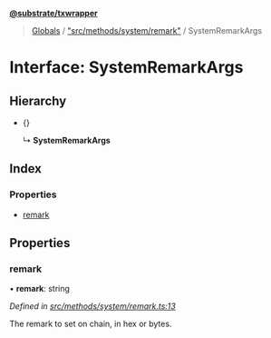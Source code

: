**[@substrate/txwrapper](../README.md)**

> [Globals](../globals.md) / ["src/methods/system/remark"](../modules/_src_methods_system_remark_.md) / SystemRemarkArgs

# Interface: SystemRemarkArgs

## Hierarchy

* {}

  ↳ **SystemRemarkArgs**

## Index

### Properties

* [remark](_src_methods_system_remark_.systemremarkargs.md#remark)

## Properties

### remark

•  **remark**: string

*Defined in [src/methods/system/remark.ts:13](https://github.com/paritytech/txwrapper/blob/47968f6/src/methods/system/remark.ts#L13)*

The remark to set on chain, in hex or bytes.
